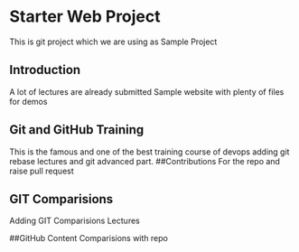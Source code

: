 # Starter Web Project


 
This is git project which we are using as Sample Project

## Introduction
A lot of lectures are already submitted 
Sample website with plenty of files for demos

## Git and GitHub Training
This  is the famous and one of the best training course of devops
adding git rebase lectures and git advanced part.
##Contributions
For the repo and raise pull request

## GIT Comparisions
Adding GIT Comparisions Lectures 

##GitHub Content 
Comparisions with repo